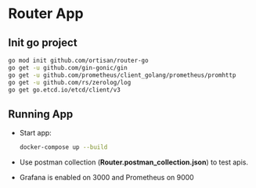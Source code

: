 # Router App

## Init go project

```sh
go mod init github.com/ortisan/router-go
go get -u github.com/gin-gonic/gin
go get -u github.com/prometheus/client_golang/prometheus/promhttp
go get -u github.com/rs/zerolog/log
go get go.etcd.io/etcd/client/v3
```

## Running App

- Start app:

  ```sh
  docker-compose up --build
  ```

- Use postman collection (**Router.postman_collection.json**) to test apis.

- Grafana is enabled on 3000 and Prometheus on 9000